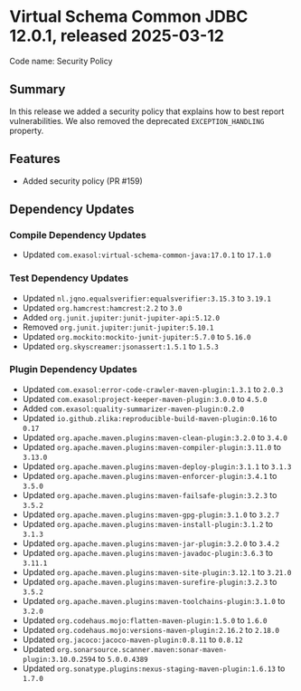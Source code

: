 # Virtual Schema Common JDBC 12.0.1, released 2025-03-12

Code name: Security Policy

## Summary

In this release we added a security policy that explains how to best report vulnerabilities.
We also removed the deprecated `EXCEPTION_HANDLING` property.

## Features

* Added security policy (PR #159)

## Dependency Updates

### Compile Dependency Updates

* Updated `com.exasol:virtual-schema-common-java:17.0.1` to `17.1.0`

### Test Dependency Updates

* Updated `nl.jqno.equalsverifier:equalsverifier:3.15.3` to `3.19.1`
* Updated `org.hamcrest:hamcrest:2.2` to `3.0`
* Added `org.junit.jupiter:junit-jupiter-api:5.12.0`
* Removed `org.junit.jupiter:junit-jupiter:5.10.1`
* Updated `org.mockito:mockito-junit-jupiter:5.7.0` to `5.16.0`
* Updated `org.skyscreamer:jsonassert:1.5.1` to `1.5.3`

### Plugin Dependency Updates

* Updated `com.exasol:error-code-crawler-maven-plugin:1.3.1` to `2.0.3`
* Updated `com.exasol:project-keeper-maven-plugin:3.0.0` to `4.5.0`
* Added `com.exasol:quality-summarizer-maven-plugin:0.2.0`
* Updated `io.github.zlika:reproducible-build-maven-plugin:0.16` to `0.17`
* Updated `org.apache.maven.plugins:maven-clean-plugin:3.2.0` to `3.4.0`
* Updated `org.apache.maven.plugins:maven-compiler-plugin:3.11.0` to `3.13.0`
* Updated `org.apache.maven.plugins:maven-deploy-plugin:3.1.1` to `3.1.3`
* Updated `org.apache.maven.plugins:maven-enforcer-plugin:3.4.1` to `3.5.0`
* Updated `org.apache.maven.plugins:maven-failsafe-plugin:3.2.3` to `3.5.2`
* Updated `org.apache.maven.plugins:maven-gpg-plugin:3.1.0` to `3.2.7`
* Updated `org.apache.maven.plugins:maven-install-plugin:3.1.2` to `3.1.3`
* Updated `org.apache.maven.plugins:maven-jar-plugin:3.2.0` to `3.4.2`
* Updated `org.apache.maven.plugins:maven-javadoc-plugin:3.6.3` to `3.11.1`
* Updated `org.apache.maven.plugins:maven-site-plugin:3.12.1` to `3.21.0`
* Updated `org.apache.maven.plugins:maven-surefire-plugin:3.2.3` to `3.5.2`
* Updated `org.apache.maven.plugins:maven-toolchains-plugin:3.1.0` to `3.2.0`
* Updated `org.codehaus.mojo:flatten-maven-plugin:1.5.0` to `1.6.0`
* Updated `org.codehaus.mojo:versions-maven-plugin:2.16.2` to `2.18.0`
* Updated `org.jacoco:jacoco-maven-plugin:0.8.11` to `0.8.12`
* Updated `org.sonarsource.scanner.maven:sonar-maven-plugin:3.10.0.2594` to `5.0.0.4389`
* Updated `org.sonatype.plugins:nexus-staging-maven-plugin:1.6.13` to `1.7.0`
